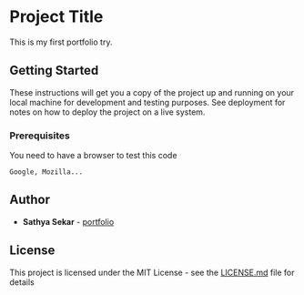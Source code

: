 # Project Title

This is my first portfolio try.

## Getting Started

These instructions will get you a copy of the project up and running on your local machine for development and testing purposes. See deployment for notes on how to deploy the project on a live system.

### Prerequisites

You need to have a browser to test this code

```
Google, Mozilla... 
```

## Author

* **Sathya Sekar** - [portfolio](https://github.com/sathyasekar/portfolio)

## License

This project is licensed under the MIT License - see the [LICENSE.md](LICENSE.md) file for details


